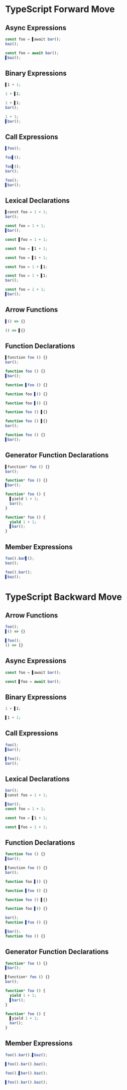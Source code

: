 # TypeScript Forward Move
## Async Expressions
```typescript
const foo = ▌await bar();
baz();
```
```typescript
const foo = await bar();
▌baz();
```

## Binary Expressions
```typescript
▌1 + 1;
```
```typescript
1 + ▌1;
```

```typescript
1 + ▌1;
bar();
```
```typescript
1 + 1;
▌bar();
```

## Call Expressions
```typescript
▌foo();
```
```typescript
foo▌();
```

```typescript
foo▌();
bar();
```
```typescript
foo();
▌bar();
```

## Lexical Declarations
```typescript
▌const foo = 1 + 1;
bar();
```
```typescript
const foo = 1 + 1;
▌bar();
```

```typescript
const ▌foo = 1 + 1;
```
```typescript
const foo = ▌1 + 1;
```

```typescript
const foo = ▌1 + 1;
```
```typescript
const foo = 1 + ▌1;
```

```typescript
const foo = 1 + ▌1;
bar();
```
```typescript
const foo = 1 + 1;
▌bar();
```

## Arrow Functions
```typescript
▌() => {}
```
```typescript
() => ▌{}
```

## Function Declarations
```typescript
▌function foo () {}
bar();
```
```typescript
function foo () {}
▌bar();
```

```typescript
function ▌foo () {}
```
```typescript
function foo ▌() {}
```

```typescript
function foo ▌() {}
```
```typescript
function foo () ▌{}
```

```typescript
function foo () ▌{}
bar();
```
```typescript
function foo () {}
▌bar();
```

## Generator Function Declarations
```typescript
▌function* foo () {}
bar();
```
```typescript
function* foo () {}
▌bar();
```

```typescript
function* foo () {
  ▌yield 1 + 1;
  bar();
}
```
```typescript
function* foo () {
  yield 1 + 1;
  ▌bar();
}
```

## Member Expressions
```typescript
foo().bar▌();
baz();
```
```typescript
foo().bar();
▌baz();
```

# TypeScript Backward Move
## Arrow Functions
```typescript
foo();
▌() => {}
```
```typescript
▌foo();
() => {}
```

## Async Expressions
```typescript
const foo = ▌await bar();
```
```typescript
const ▌foo = await bar();
```

## Binary Expressions
```typescript
1 + ▌1;
```
```typescript
▌1 + 1;
```

## Call Expressions
```typescript
foo();
▌bar();
```
```typescript
▌foo();
bar();
```

## Lexical Declarations
```typescript
bar();
▌const foo = 1 + 1;
```
```typescript
▌bar();
const foo = 1 + 1;
```

```typescript
const foo = ▌1 + 1;
```
```typescript
const ▌foo = 1 + 1;
```

## Function Declarations
```typescript
function foo () {}
▌bar();
```
```typescript
▌function foo () {}
bar();
```

```typescript
function foo ▌() {}
```
```typescript
function ▌foo () {}
```

```typescript
function foo () ▌{}
```
```typescript
function foo ▌() {}
```

```typescript
bar();
function ▌foo () {}
```
```typescript
▌bar();
function foo () {}
```

## Generator Function Declarations
```typescript
function* foo () {}
▌bar();
```
```typescript
▌function* foo () {}
bar();
```

```typescript
function* foo () {
  yield 1 + 1;
  ▌bar();
}
```
```typescript
function* foo () {
  ▌yield 1 + 1;
  bar();
}
```

## Member Expressions
```typescript
foo().bar().▌baz();
```
```typescript
▌foo().bar().baz();
```

```typescript
foo().▌bar().baz();
```
```typescript
▌foo().bar().baz();
```
